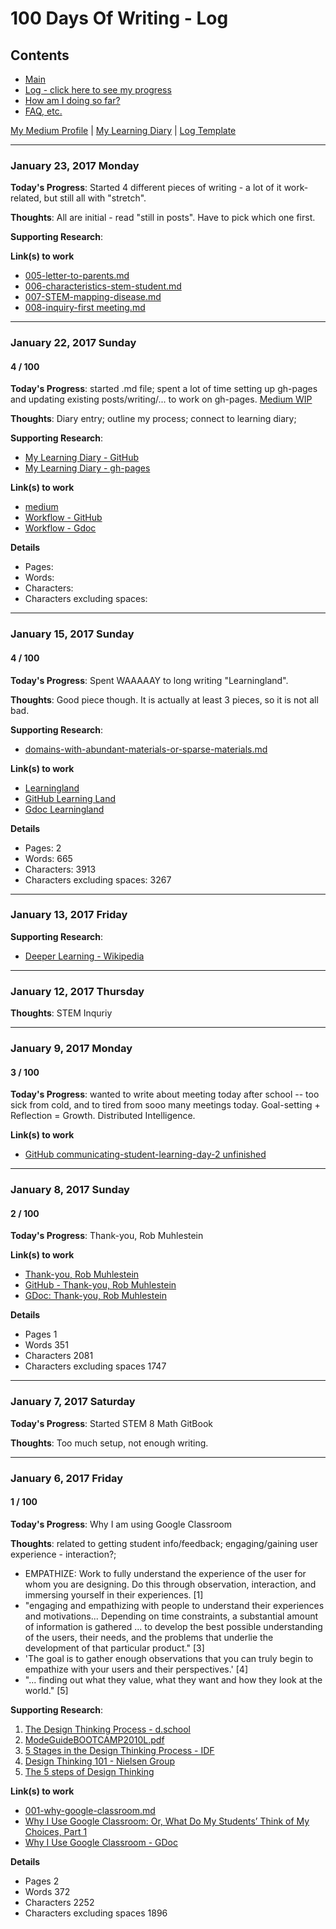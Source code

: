 # 100 Days Of Writing - Log

## Contents
* [Main](./readme.md)
* [Log - click here to see my progress](./log.md)
* [How am I doing so far?](./tally.md)
* [FAQ, etc.](https://github.com/janzeteachesit/100-days-of-writing/wiki) 

[My Medium Profile](https://medium.com/@janzeteachesit) | 
[My Learning Diary](https://janzeteachesit.github.io/Learning-Diary/) | 
[Log Template](https://github.com/janzeteachesit/100-days-of-writing/raw/master/docs/log-template.md)

---

### January 23, 2017 Monday

**Today's Progress**: Started 4 different pieces of writing - a lot of it work-related, but still all with "stretch".  

**Thoughts**: 
All are initial - read "still in posts".  Have to pick which one first.

**Supporting Research**:

**Link(s) to work**
* [005-letter-to-parents.md](https://github.com/janzeteachesit/100-days-of-writing/blob/master/posts/005-letter-to-parents.md)
* [006-characteristics-stem-student.md](https://github.com/janzeteachesit/100-days-of-writing/blob/master/posts/006-characteristics-stem-student.md)
* [007-STEM-mapping-disease.md](https://github.com/janzeteachesit/100-days-of-writing/blob/master/posts/007-STEM-mapping-disease.md)
* [008-inquiry-first meeting.md](https://github.com/janzeteachesit/100-days-of-writing/blob/master/posts/008-inquiry-first%20meeting.md)

---

### January 22, 2017 Sunday

#### 4 / 100

**Today's Progress**: started .md file; spent a lot of time setting up gh-pages and updating existing posts/writing/... to work on gh-pages.  [Medium WIP](https://medium.com/@janzeteachesit/workflow-a043e9cd3272)

**Thoughts**: Diary entry; outline my process; connect to learning diary;

**Supporting Research**:
* [My Learning Diary - GitHub](https://github.com/janzeteachesit/Learning-Diary)
* [My Learning Diary - gh-pages](https://janzeteachesit.github.io/Learning-Diary/)

**Link(s) to work**
* [medium]()
* [Workflow - GitHub](./004-writing-workflow.md)
* [Workflow - Gdoc ](https://docs.google.com/document/d/1ZD4PGwJZzWoqW0op21N04Md8dOVg73QJX393qK-3acs/edit)

**Details**

* Pages:
* Words:
* Characters:	
* Characters excluding spaces:

---

### January 15, 2017 Sunday

#### 4 / 100

**Today's Progress**: Spent WAAAAAY to long writing "Learningland".

**Thoughts**: Good piece though.  It is actually at least 3 pieces, so it is not all bad.

**Supporting Research**:
* [domains-with-abundant-materials-or-sparse-materials.md](https://github.com/janzeteachesit/100-days-of-writing/blob/master/posts/domains-with-abundant-materials-or-sparse-materials.md)

**Link(s) to work**
* [Learningland](https://medium.com/@janzeteachesit/learningland-52c4a639d5c9#.uchh4k62h)
* [GitHub Learning Land](./003-learningland.md)
* [Gdoc Learningland](https://docs.google.com/document/d/1ZJqBTBlpNWMQlYnPzcpRsv5hY_T5hSYgNigL-aFz2no/edit)


**Details**

* Pages: 2
* Words: 665
* Characters:	 3913
* Characters excluding spaces: 3267

---

### January 13, 2017 Friday

**Supporting Research**:
* [Deeper Learning - Wikipedia](https://www.wikiwand.com/en/Deeper_learning)

---

### January 12, 2017 Thursday

**Thoughts**: STEM Inquriy

---

### January 9, 2017 Monday

#### 3 / 100

**Today's Progress**: wanted to write about meeting today after school -- too sick from cold, and to tired from sooo many meetings today.  Goal-setting + Reflection = Growth.  Distributed Intelligence.

**Link(s) to work**
* [GitHub communicating-student-learning-day-2 unfinished](https://github.com/janzeteachesit/100-days-of-writing/blob/master/posts/004-communicating-student-learning-day-2)

---

### January 8, 2017 Sunday

#### 2 / 100

**Today's Progress**: Thank-you, Rob Muhlestein

**Link(s) to work**
* [Thank-you, Rob Muhlestein](https://medium.com/@janzeteachesit/thank-you-rob-muhlestein-fadac38cfb42#.dnhl801pw)
* [GitHub - Thank-you, Rob Muhlestein](./002-thank-you-rob-muhlestein.md)
* [GDoc: Thank-you, Rob Muhlestein](https://docs.google.com/document/d/1VZztHV_aZTtAXk3Y-hPsveklaNKMaDuQBQm-BupMZUM/edit)

**Details**

* Pages	1
* Words	351
* Characters	2081
* Characters excluding spaces	1747

---

### January 7, 2017 Saturday

**Today's Progress**: Started STEM 8 Math GitBook

**Thoughts**: Too much setup, not enough writing.

---

### January 6, 2017 Friday

#### 1 / 100

**Today's Progress**: Why I am using Google Classroom

**Thoughts**: related to getting student info/feedback; engaging/gaining user experience - interaction?; 

* EMPATHIZE: Work to fully understand the experience of the user for whom you are designing.  Do this through observation, interaction, and immersing yourself in their experiences. [1] 
* "engaging and empathizing with people to understand their experiences and motivations... Depending on time constraints, a substantial amount of information is gathered ... to develop the best possible understanding of the users, their needs, and the problems that underlie the development of that particular product." [3]  
* 'The goal is to gather enough observations that you can truly begin to empathize with your users and their perspectives.' [4]  
* "... finding out what they value, what they want and how they look at the world." [5]

**Supporting Research**:

1. [The Design Thinking Process - d.school](http://dschool.stanford.edu/redesigningtheater/the-design-thinking-process/)
2. [ModeGuideBOOTCAMP2010L.pdf](https://dschool.stanford.edu/sandbox/groups/designresources/wiki/36873/attachments/74b3d/ModeGuideBOOTCAMP2010L.pdf?sessionID=e62aa8294d323f1b1540d3ee21e961cf7d1bce38)
3. [5 Stages in the Design Thinking Process - IDF](https://www.interaction-design.org/literature/article/5-stages-in-the-design-thinking-process)
4. [Design Thinking 101 - Nielsen Group](https://www.nngroup.com/articles/design-thinking/)
5. [The 5 steps of Design Thinking](http://www.knctlab.com/blog/5-steps-design-thinking)

**Link(s) to work**

* [001-why-google-classroom.md](./001-why-google-classroom.md)
* [Why I Use Google Classroom: Or, What Do My Students’ Think of My Choices, Part 1](https://medium.com/designed-classroom/why-i-use-google-classroom-b2a987de6536)
* [Why I Use Google Classroom - GDoc](https://docs.google.com/document/d/1C7IadIOnuLOwqdH9JAvVWxalILVCaNSpC_bS2hgq-r8/edit)

**Details**

* Pages 2
* Words 372
* Characters 2252
* Characters excluding spaces 1896
